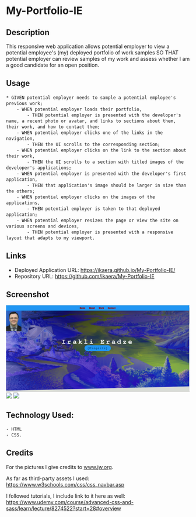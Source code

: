 # My-Portfolio-IE

## Description 

This responsive web application allows potential employer
to view a potential employee's (my) deployed portfolio of work samples
SO THAT potential employer can review samples of my work and assess whether I am a good candidate for an open position.

## Usage

    * GIVEN potential employer needs to sample a potential employee's previous work;
        - WHEN potential employer loads their portfolio,
            - THEN potential employer is presented with the developer's name, a recent photo or avatar, and links to sections about them, their work, and how to contact them;
        - WHEN potential employer clicks one of the links in the navigation,
            - THEN the UI scrolls to the corresponding section;
        - WHEN potential employer clicks on the link to the section about their work,
            - THEN the UI scrolls to a section with titled images of the developer's applications;
        - WHEN potential employer is presented with the developer's first application,
            - THEN that application's image should be larger in size than the others;
        - WHEN potential employer clicks on the images of the applications,
            - THEN potential employer is taken to that deployed application;
        - WHEN potential employer resizes the page or view the site on various screens and devices,
            - THEN potential employer is presented with a responsive layout that adapts to my viewport.

## Links 
- Deployed Application URL:
https://ikaera.github.io/My-Portfolio-IE/
- Repository URL:
https://github.com/ikaera/My-Portfolio-IE

## Screenshot 
![](./assest/images/Screenshot.png)
![](.)
![](.)

## Technology Used:
    - HTML
    - CSS. 
    

## Credits 

For the pictures I give credits to www.jw.org.

As far as third-party assets I used:
https://www.w3schools.com/css/css_navbar.asp

I followed tutorials, I include link to it here as well:
https://www.udemy.com/course/advanced-css-and-sass/learn/lecture/8274522?start=28#overview



<!-- Provide a short description explaining the what, why, and how of your project. Use the following questions as a guide:

- What was your motivation?
- Why did you build this project? (Note: the answer is not "Because it was a homework assignment.")
- What problem does it solve?
- What did you learn? -->

<!-- ## Table of Contents (Optional) (n/a)

If your README is long, add a table of contents to make it easy for users to find what they need.

- [Installation](#installation)
- [Usage](#usage)
- [Credits](#credits)
- [License](#license)

## Installation (n/a)

What are the steps required to install your project? Provide a step-by-step description of how to get the development environment running.

## Usage (n/a)

Provide instructions and examples for use. Include screenshots as needed.

To add a screenshot, create an `assets/images` folder in your repository and upload your screenshot to it. Then, using the relative filepath, add it to your README using the following syntax:

    ```md
    ![alt text](assets/images/screenshot.png)
    ```

## Credits 

For the pictures I give credits to www.jw.org.

List your collaborators, if any, with links to their GitHub profiles.

If you used any third-party assets that require attribution, list the creators with links to their primary web presence in this section:
https://www.w3schools.com/css/css_navbar.asp

I followed tutorials, I include links to those here as well:
https://www.udemy.com/course/advanced-css-and-sass/learn/lecture/8274522?start=28#overview

## License (n/a)

The last section of a high-quality README file is the license. This lets other developers know what they can and cannot do with your project. If you need help choosing a license, refer to [https://choosealicense.com/](https://choosealicense.com/).

---

🏆 The previous sections are the bare minimum, and your project will ultimately determine the content of this document. You might also want to consider adding the following sections.

## Badges (n/a)

![bad math](https://img.shields.io/github/languages/top/lernantino/badmath)

Badges aren't necessary, per se, but they demonstrate street cred. Badges let other developers know that you know what you're doing. Check out the badges hosted by [shields.io](https://shields.io/). You may not understand what they all represent now, but you will in time.

## Features (n/a)

If your project has a lot of features, list them here.

## How to Contribute (n/a)

If you created an application or package and would like other developers to contribute it, you can include guidelines for how to do so. The [Contributor Covenant](https://www.contributor-covenant.org/) is an industry standard, but you can always write your own if you'd prefer.

## Tests (n/a)

Go the extra mile and write tests for your application. Then provide examples on how to run them here. -->